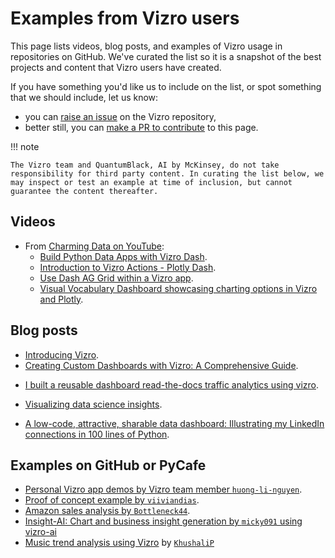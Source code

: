 # Examples from Vizro users

This page lists videos, blog posts, and examples of Vizro usage in repositories on GitHub. We've curated the list so it is a snapshot of the best projects and content that Vizro users have created.

If you have something you'd like us to include on the list, or spot something that we should include, let us know:

* you can [raise an issue](https://github.com/mckinsey/vizro/issues) on the Vizro repository,
* better still, you can [make a PR to contribute](../explanation/contributing.md) to this page.


!!! note

    The Vizro team and QuantumBlack, AI by McKinsey, do not take responsibility for third party content. In curating the list below, we may inspect or test an example at time of inclusion, but cannot guarantee the content thereafter.

## Videos

* From [Charming Data on YouTube](https://www.youtube.com/@CharmingData):
    * [Build Python Data Apps with Vizro Dash](https://www.youtube.com/watch?v=wmQ6_GZ0zSk).
    * [Introduction to Vizro Actions - Plotly Dash](https://www.youtube.com/watch?v=bom-9275Cic&t=8s).
    * [Use Dash AG Grid within a Vizro app](https://www.youtube.com/watch?v=YvtVcXwQw0E).
    * [Visual Vocabulary Dashboard showcasing charting options in Vizro and Plotly](https://www.youtube.com/watch?v=OZNAokBKT-M).

## Blog posts
* [Introducing Vizro](https://quantumblack.medium.com/introducing-vizro-a-toolkit-for-creating-modular-data-visualization-applications-3a42f2bec4db).
* [Creating Custom Dashboards with Vizro: A Comprehensive Guide](https://medium.com/@saffand03/creating-custom-dashboards-with-vizro-a-comprehensive-guide-73c69c6f851e).
<!-- vale off-->
* [I built a reusable dashboard read-the-docs traffic analytics using vizro](https://medium.com/towards-data-science/i-built-a-reusable-dashboard-for-read-the-docs-traffic-analytics-using-vizro-47dc15dc04f8).
<!-- vale on-->
* [Visualizing data science insights](https://medium.com/quantumblack/visualizing-data-science-insights-dfc8ad0646b6).
<!-- vale off -->
* [A low-code, attractive, sharable data dashboard: Illustrating my LinkedIn connections in 100 lines of Python](https://medium.com/design-bootcamp/a-low-code-attractive-sharable-data-dashboard-a60badba2a03).

## Examples on GitHub or PyCafe

* [Personal Vizro app demos by Vizro team member `huong-li-nguyen`](https://github.com/huong-li-nguyen/vizro-app-demos).
* [Proof of concept example by `viiviandias`](https://github.com/viiviandias/poc-vizro/blob/main/brasil_stocks.ipynb).
* [Amazon sales analysis by `Bottleneck44`](https://github.com/Bottleneck44/Amazon-Sales-Analysis/blob/main/Amazon-analysis.ipynb).
* [Insight-AI: Chart and business insight generation by `micky091` using vizro-ai](https://github.com/micky0919/insight-ai)
* [Music trend analysis using Vizro](https://py.cafe/app/KhushaliP/vizro-music-trend-analysis) by [`KhushaliP`](https://github.com/KhushaliP)
<!-- vale on -->
